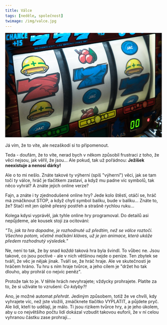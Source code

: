 ```yaml
---
title: Válce
tags: [neděle, společnost]
twimage: /img/valce.jpg
---
```


![cover](/img/valce.jpg)

Já vím, že to víte, ale nezaškodí si to připomenout.

Teda - doufám, že to víte, nerad bych v někom způsobil frustraci z toho, že věci nejsou, jak věřil, že jsou... Ale pokud, tak už pořádnou: **Ježíšek neexistuje a nenosí dárky!**

Ale o to mi nešlo. Znáte takové ty výherní (spíš "výherní") věci, jak se tam točí ty válce, hráč je tlačítkem zastaví, a když mu padne víc symbolů, tak něco vyhrál? A znáte jejich online verze?

Fajn, a znáte i ty zjednodušené online hry? Jede kolo štěstí, otáčí se, hráč má zmáčknout STOP, a když chytí symbol balíku, bude v balíku... Znáte to, že? Stačí mít jen úplně přesný postřeh a strašně rychlou ruku...

Kolega kdysi vyprávěl, jak tyhle online hry programoval. Do detailů asi nepůjdeme, ale kousek stojí za ocitování:

_"To, jak ta hra dopadne, je rozhodnuté už předtím, než se válce roztočí. Všechno potom, včetně mačkání kláves, už je jen animace, která ukáže předem rozhodnutý výsledek."_

Ne, není to tak, že by snad _každá_ taková hra byla švindl. To vůbec ne. Jsou takové, co jsou poctivé - ale v nich většinou nejde o peníze. Ten zbytek se tváří, že věc je nějak jinak. Tváří se, že hráč hraje. Ale ve skutečnosti je hráčem hráno. Tu hru s ním hraje tvůrce, a jeho cílem je "držet ho tak dlouho, aby prohrál co nejvíc peněz".

Protože tak to je. V těhle hrách nevyhrajete; vždycky prohrajete. Platíte za to, že si užíváte to vzrušení: _Co kdyby?!_

Ano, je možné automat _přehrát_. Jediným způsobem, totiž že ve chvíli, kdy vyhrajete víc, než jste vložili, zmáčknete tlačítko VYPLATIT, a půjdete pryč. Ale lidí, kteří to udělají, je málo. Ti jsou rizikem tvůrce hry, a je jeho úkolem, aby u co největšího počtu lidí dokázal vzbudit takovou euforii, že v ní celou vyhranou částku zase prohrají...